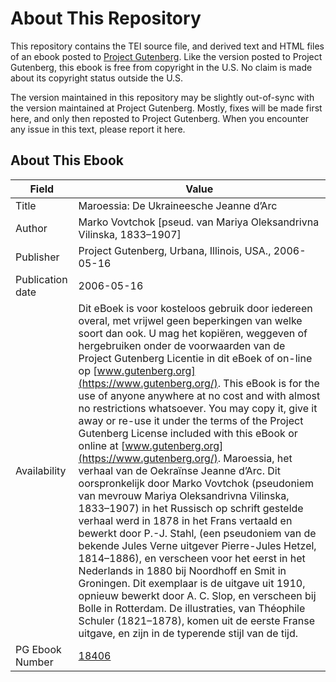 # About This Repository

This repository contains the TEI source file, and derived text and HTML files of an ebook posted to [Project Gutenberg](https://www.gutenberg.org/). Like the version posted to Project Gutenberg, this ebook is free from copyright in the U.S. No claim is made about its copyright status outside the U.S.

The version maintained in this repository may be slightly out-of-sync with the version maintained at Project Gutenberg. Mostly, fixes will be made first here, and only then reposted to Project Gutenberg. When you encounter any issue in this text, please report it here.

## About This Ebook

| Field | Value |
| ----- | ----- |
| Title | Maroessia: De Ukraineesche Jeanne d’Arc |
| Author | Marko Vovtchok [pseud. van Mariya Oleksandrivna Vilinska, 1833–1907] |
| Publisher | Project Gutenberg, Urbana, Illinois, USA., 2006-05-16 |
| Publication date | 2006-05-16 |
| Availability | Dit eBoek is voor kosteloos gebruik door iedereen overal, met vrijwel geen beperkingen van welke soort dan ook. U mag het kopiëren, weggeven of hergebruiken onder de voorwaarden van de Project Gutenberg Licentie in dit eBoek of on-line op [www.gutenberg.org](https://www.gutenberg.org/). This eBook is for the use of anyone anywhere at no cost and with almost no restrictions whatsoever. You may copy it, give it away or re-use it under the terms of the Project Gutenberg License included with this eBook or online at [www.gutenberg.org](https://www.gutenberg.org/). Maroessia, het verhaal van de Oekraïnse Jeanne d’Arc. Dit oorspronkelijk door Marko Vovtchok (pseudoniem van mevrouw Mariya Oleksandrivna Vilinska, 1833–1907) in het Russisch op schrift gestelde verhaal werd in 1878 in het Frans vertaald en bewerkt door P.-J. Stahl, (een pseudoniem van de bekende Jules Verne uitgever Pierre-Jules Hetzel, 1814–1886), en verscheen voor het eerst in het Nederlands in 1880 bij Noordhoff en Smit in Groningen. Dit exemplaar is de uitgave uit 1910, opnieuw bewerkt door A. C. Slop, en verscheen bij Bolle in Rotterdam. De illustraties, van Théophile Schuler (1821–1878), komen uit de eerste Franse uitgave, en zijn in de typerende stijl van de tijd. |
| PG Ebook Number | [18406](https://www.gutenberg.org/ebooks/18406) |

